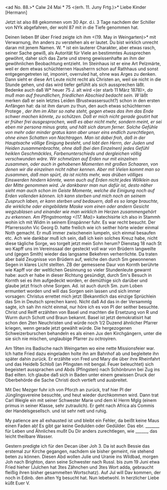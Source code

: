 <ad No. 88.>* Calw 24 Mai <Montag>* 75
 <(erh. 11. Juny Frtg.)>*
Liebe Kinder [Hermann]

Jetzt ist also 88 gekommen vom 30 Apr. d.i. 3 Tage nachdem der Schiller von NYk abgefahren, der wohl 87 mit in die Tiefe genommen hat.

Deinen lieben Bf über Fried zeigte ich ihm <(19. May in Weingarten)>* mit Verwarnung, ihn anders zu verstehen als er lautet. Du bist wirklich unrecht daran mit jenem Namen. W. <Widmann>* ist ein lauterer Charakter, aber etwas rasch, seiner Sache gewiß, als Autorität für Viele an bestimmtes Aussprechen gewöhnt, daher sich das Zarte und streng gewissenhafte an ihm der gewöhnlichen Beobachtung entzieht. Im Steinhaus ist er eine Art Pelzmärte, weil er dem etwas schüchternen Hausherrn schon auf Rathhaus und sonst entgegengetreten ist, imponirt, overruled hat, ohne was Arges zu denken. Dann sieht er diese Art Leute nicht recht als Christen an, weil sie nicht in die Stunde gehen, und das wird tiefer gefühlt als sich aussprechen läßt. Bedenke auch daß W<idmann>* heuer 75 J. alt wird <(er starb 11 März 1878)>*, da muß man auf freundlichen, friedlichen Abschied bedacht sein. W<idm>* läßt merken daß er sein letztes Leiden (Brustwassersucht?) schon in den ersten Anfängen hat: da ist ihm darum zu thun, den auch etwas schüchternen Protege <Weitbrecht>*, der ihm im Alter so nahe steht, gegen etwas das ihm das Ende schwer machen könnte, zu schützen. Daß er mich nicht gerade goutirt hat er früher frei ausgesprochen, weiß es aber nicht mehr, sondern meint, er sei eben mir persona minus grata, und hält sich darum ferner. Solche Gefühle von mehr oder minder gratus kann aber unser eins endlich zurechtlegen, ohne einen Schatten von Nachtragen. Man ist dabei froh, daß in der Hauptsache völlige Einigung besteht, und lobt den Herrn, der Juden und Heiden zusammenbrachte, ohne daß (bei den Einzelnen) jedes Gefühl heiklen Geschmäckles, Farbenunterschieds und dergleichen völlig verschwunden wäre. Wir schmelzen auf Erden nur mit einzelnen zusammen, oder auch in gehobenen Momenten mit großen Schaaren, von denen wir die einzelnen nicht näher kennen. Aber mit Vielen kommt man so zusammen, daß man spürt, da ist nichts mehr, was drüben völliges Einswerden hindern könnte, wenn auch auf Erden nicht jedes Wölklein aus der Mitte genommen wird. Je dankbarer man nun dafür ist, desto näher sieht man auch schon im Geiste Momente, welche die Einigung noch auf Erden vollenden können. Ich kann sterben und mich noch an seinem Zuspruch laben, er kann sterben und bedauern, daß es so lange brauchte, die wirkliche oder eingebildete Maske vom einen oder andern Gesicht wegzublasen und einander wie man wirklich im Herzen zusammengehört zu erkennen. 
Am Pfingstmontag <(17. Mai)>* katechisirte ich also in Stammh wohin ich mit Widm in seinem Einspänner fuhr. Es war recht besucht. Der Pfarrerssohn Vic Georg D. hatte freilich wie ich seither hörte wieder einmal Noth gemacht. Er muß immer zwischenein lumpeln, sich einmal besaufen etc. Ach wie dankbar muß ich sein, daß ich kein solches Kreuz habe, nicht diese tägliche Sorge, wo torgelt jetzt mein Sohn herum? Dienstag 18 nach St wo Kapff uns im Vereinssaal der gesteckt voll war von Brüdern langweilte und (gegen Smith) wieder das langsame Bekehren verherrlichte. Da traten aber bald Zeugnisse von Brüdern auf, welche den durch Sm gewonnenen Segen in klares Licht stellten. ZB der gemessene Daur von Kornth berührte wie Kapff vor der weltlichen Gesinnung so vieler Stundenleute gewarnt habe: auch er habe in dieser Richtung gesündigt, durch Sm's Besuch in Kornth sei es ihm aufgedeckt worden, er demüthige sich darüber und glaube jetzt frisch ohne Sorgen. Ad. ist auch durch Sm. zum Loben ermuntert worden und will das Sorgen sein lassen und sich immer vorsagen: Christus errettet mich jetzt (Bekanntlich das einzige Sprüchlein das Sm in Deutsch sprechen kann). Nicht daß Ad das in der Versammlg sagte, ich sah ihn nicht einmal, nur höre ich es von Pl der seither besuchte. Christ und Reiff erzählten von Basel und machten die Ersetzung von R und Wurm durch Schott und Braun bekannt. Basel ist jetzt demokratisirt hat schon den 2ten Neuchristen und würde noch 1/2 Duzend ähnlicher Pfarrer kriegen, wenn gerade jetzt gewählt würde. Die hergezogenen Schweizerburschen behandeln es als einen Jux den Kirchgängern, unter die sie sich nie mischen, unglaubige Pfarrer zu octroyiren.

Am 19ten ins Badische nach Weingarten wo eine nette Missionsfeier war. Ich hatte Fried dazu eingeladen holte ihn am Bahnhof ab und begleitete ihn später dahin zurück. Er erzählte von Fred und Mary die über ihre Rheinfahrt und das Heidelb Schloß (an Pfingsten mit bengal. Feuer beleuchtet) sich begeistert aussprachen und Abds (Pfingsten) nach Schönbrunn bei Zug ins Bad eilten. Ich glaube daß sich in Baden unter einem gewissen Druck der Oberbehörde die Sache Christi doch vertieft und ausbreitet.

Mit Dec Mezger fuhr ich von Pforzh an zurück, traf hier Pl der Jünglingsvereine besuchte, und heut wieder durchkommen wird. Dann trat Carl Weigle ein mit seiner Schwester Marie und dem kl Herm Mglg (einem primus in seiner Klasse, sehr zutraulich). Er geht nach Africa als Commis der Handelsgesellsch. und ist sehr nett und ruhig.

My patience are all exhausted ist und bleibt ein Fehler, da beißt keine Maus einen Faden ab! Es gibt gar keine Gedulden oder Gedülder. Das ebr. _______ für Leben und Ähnliches mußt Du Dir anders zurechtlegen, wie ______, das leicht theilbare Wasser.

Gestern predigte ich für den Decan über Joh 3. Da ist auch Bessie das erstemal zur Kirche gegangen, nachdem sie bisher gemeint, nie stehend beten zu können. Diesen Abd wollen Julie und Uranie ins Wildbad, morgen Joh nach Brighton, dann seine Schwester nach Russl. bis zum 19 Juni etwa Fried hieher (Julchen hat 3tes Zähnchen und 3tes Wort adda, gebraucht fleißig ihren bisher gesammelten Wortschatz). Auf Jul will Dav kommen, der noch in Edinb. den alten Yg besucht hat. Nun lebetwohl. In herzlicher Liebe küßt  Euer V.
